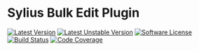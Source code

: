 # Sylius Bulk Edit Plugin

[![Latest Version][ico-version]][link-packagist]
[![Latest Unstable Version][ico-unstable-version]][link-packagist]
[![Software License][ico-license]](LICENSE)
[![Build Status][ico-github-actions]][link-github-actions]
[![Code Coverage][ico-code-coverage]][link-code-coverage]

[ico-version]: https://poser.pugx.org/setono/sylius-bulk-edit-plugin/v/stable
[ico-unstable-version]: https://poser.pugx.org/setono/sylius-bulk-edit-plugin/v/unstable
[ico-license]: https://poser.pugx.org/setono/sylius-bulk-edit-plugin/license
[ico-github-actions]: https://github.com/Setono/SyliusBulkEditPlugin/workflows/build/badge.svg
[ico-code-coverage]: https://codecov.io/gh/Setono/SyliusBulkEditPlugin/branch/master/graph/badge.svg

[link-packagist]: https://packagist.org/packages/setono/sylius-bulk-edit-plugin
[link-github-actions]: https://github.com/Setono/SyliusBulkEditPlugin/actions
[link-code-coverage]: https://codecov.io/gh/Setono/SyliusBulkEditPlugin
